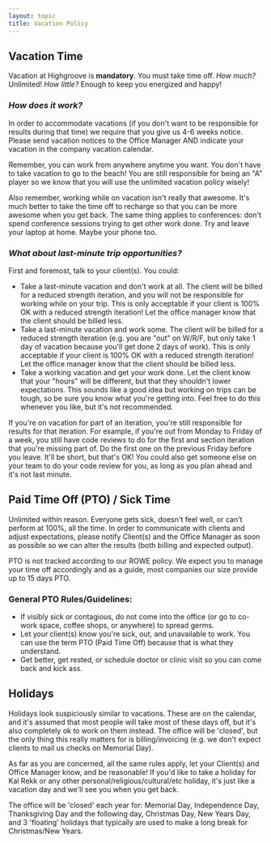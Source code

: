 ```yaml
---
layout: topic
title: Vacation Policy
---
```


## Vacation Time

Vacation at Highgroove is __mandatory__. You must take time off. *How much?*
Unlimited! *How little?* Enough to keep you energized and happy!

### *How does it work?*

In order to accommodate vacations (if you don't want to be responsible for
results during that time) we require that you give us 4-6 weeks notice. Please
send vacation notices to the Office Manager AND indicate your vacation in the
company vacation calendar.

Remember, you can work from anywhere anytime you want. You don't have to take
vacation to go to the beach! You are still responsible for being an "A" player
so we know that you will use the unlimited vacation policy wisely!

Also remember, working while on vacation isn't really that awesome.  It's much
better to take the time off to recharge so that you can be more awesome when you
get back. The same thing applies to conferences: don't spend conference sessions
trying to get other work done. Try and leave your laptop at home. Maybe your phone
too.

### *What about last-minute trip opportunities?*

First and foremost, talk to your client(s). You could:

* Take a last-minute vacation and don't work at all. The client will be billed
  for a reduced strength iteration, and you will not be responsible for working
  while on your trip. This is only acceptable if your client is 100% OK with a
  reduced strength iteration! Let the office manager know that the client
  should be billed less.
* Take a last-minute vacation and work some. The client will be billed for a
  reduced strength iteration (e.g. you are "out" on W/R/F, but only take 1 day
  of vacation because you'll get done 2 days of work). This is only acceptable
  if your client is 100% OK with a reduced strength iteration! Let the office
  manager know that the client should be billed less.
* Take a working vacation and get your work done. Let the client know that your
  "hours" will be different, but that they shouldn't lower expectations.  This
  sounds like a good idea but working on trips can be tough, so be sure you
  know what you're getting into. Feel free to do this whenever you like, but
  it's not recommended.

If you're on vacation for part of an iteration, you're still responsible for
results for that iteration. For example, if you're out from Monday to Friday of
a week, you still have code reviews to do for the first and section iteration
that you're missing part of. Do the first one on the previous Friday before
you leave. It'll be short, but that's OK! You could also get someone else on
your team to do your code review for you, as long as you plan ahead and it's
not last minute.

## Paid Time Off (PTO) / Sick Time

Unlimited within reason.  Everyone gets sick, doesn't feel well, or can't
perform at 100%, all the time.  In order to communicate with clients and adjust
expectations, please notify Client(s) and the Office Manager as soon as
possible so we can alter the results (both billing and expected output).

PTO is not tracked according to our ROWE policy. We expect you to manage your
time off accordingly and as a guide, most companies our size provide up to 15
days PTO.

### General PTO Rules/Guidelines:

* If visibly sick or contagious, do not come into the office (or go to co-work
  space, coffee shops, or anywhere) to spread germs.
* Let your client(s) know you're sick, out, and unavailable to work.  You can
  use the term PTO (Paid Time Off) because that is what they understand.
* Get better, get rested, or schedule doctor or clinic visit so you can come
  back and kick ass.

## Holidays

Holidays look suspiciously similar to vacations. These are on the calendar, and
it's assumed that most people will take most of these days off, but it's also
completely ok to work on them instead. The office will be 'closed', but the only
thing this really matters for is billing/invoicing (e.g. we don't expect clients
to mail us checks on Memorial Day).

As far as you are concerned, all the same rules apply, let your Client(s)
and Office Manager know, and be reasonable!  If you'd like to take a holiday for Kal
Rekk or any other personal/religious/cultural/etc holiday, it's just like a vacation
day and we'll see you when you get back.

The office will be 'closed' each year for: Memorial Day, Independence Day, 
Thanksgiving Day and the following day, Christmas Day, New Years Day, and 3 'floating'
holidays that typically are used to make a long break for Christmas/New Years.
